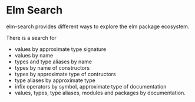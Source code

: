 # Elm Search

elm-search provides different ways to explore the elm package ecosystem.

There is a search for

- values by approximate type signature
- values by name
- types and type aliases by name
- types by name of constructors
- types by approximate type of contructors
- type aliases by approximate type
- infix operators by symbol, approximate type of documentation
- values, types, type aliases, modules and packages by documentation.
